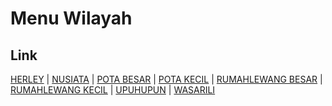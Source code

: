 # Menu Wilayah

## Link

[HERLEY](https://github.com/gigit-pemilu/pemilu-2024-81-maluku/tree/main/pileg-dpr/hitung-suara/sub/81-maluku/sub/08-maluku-barat-daya/sub/11-pulau-wetang/sub/2001-herley)
 | 
[NUSIATA](https://github.com/gigit-pemilu/pemilu-2024-81-maluku/tree/main/pileg-dpr/hitung-suara/sub/81-maluku/sub/08-maluku-barat-daya/sub/11-pulau-wetang/sub/2008-nusiata)
 | 
[POTA BESAR](https://github.com/gigit-pemilu/pemilu-2024-81-maluku/tree/main/pileg-dpr/hitung-suara/sub/81-maluku/sub/08-maluku-barat-daya/sub/11-pulau-wetang/sub/2003-pota-besar)
 | 
[POTA KECIL](https://github.com/gigit-pemilu/pemilu-2024-81-maluku/tree/main/pileg-dpr/hitung-suara/sub/81-maluku/sub/08-maluku-barat-daya/sub/11-pulau-wetang/sub/2004-pota-kecil)
 | 
[RUMAHLEWANG BESAR](https://github.com/gigit-pemilu/pemilu-2024-81-maluku/tree/main/pileg-dpr/hitung-suara/sub/81-maluku/sub/08-maluku-barat-daya/sub/11-pulau-wetang/sub/2007-rumahlewang-besar)
 | 
[RUMAHLEWANG KECIL](https://github.com/gigit-pemilu/pemilu-2024-81-maluku/tree/main/pileg-dpr/hitung-suara/sub/81-maluku/sub/08-maluku-barat-daya/sub/11-pulau-wetang/sub/2006-rumahlewang-kecil)
 | 
[UPUHUPUN](https://github.com/gigit-pemilu/pemilu-2024-81-maluku/tree/main/pileg-dpr/hitung-suara/sub/81-maluku/sub/08-maluku-barat-daya/sub/11-pulau-wetang/sub/2002-upuhupun)
 | 
[WASARILI](https://github.com/gigit-pemilu/pemilu-2024-81-maluku/tree/main/pileg-dpr/hitung-suara/sub/81-maluku/sub/08-maluku-barat-daya/sub/11-pulau-wetang/sub/2005-wasarili)

